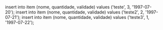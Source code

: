 insert into item (nome, quantidade, validade) values ('teste', 3, '1997-07-20');
insert into item (nome, quantidade, validade) values ('teste2', 2, '1997-07-21');
insert into item (nome, quantidade, validade) values ('teste3', 1, '1997-07-22');